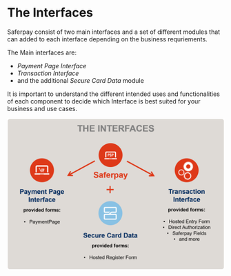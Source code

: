 # The Interfaces

Saferpay consist of two main interfaces and a set of different modules that can added to each interface depending on the business requriements.

The Main interfaces are:
- *Payment Page Interface*
- *Transaction Interface*
-	and the additional *Secure Card Data* module

It is important to understand the different intended uses and functionalities of each component to decide which Interface is best suited for your business and use cases.

![alt text](https://raw.githubusercontent.com/saferpay/sndbx/master/images/Interfaces.png "The Interfaces")

